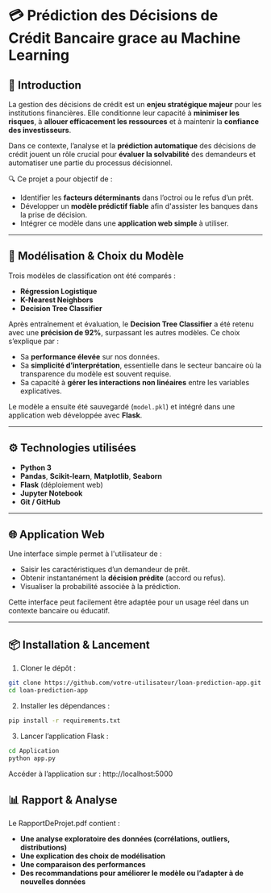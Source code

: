 # 💳 Prédiction des Décisions de Crédit Bancaire grace au Machine Learning

## 🎯 Introduction

La gestion des décisions de crédit est un **enjeu stratégique majeur** pour les institutions financières. Elle conditionne leur capacité à **minimiser les risques**, à **allouer efficacement les ressources** et à maintenir la **confiance des investisseurs**.

Dans ce contexte, l’analyse et la **prédiction automatique** des décisions de crédit jouent un rôle crucial pour **évaluer la solvabilité** des demandeurs et automatiser une partie du processus décisionnel.

🔍 Ce projet a pour objectif de :

- Identifier les **facteurs déterminants** dans l’octroi ou le refus d’un prêt.
- Développer un **modèle prédictif fiable** afin d'assister les banques dans la prise de décision.
- Intégrer ce modèle dans une **application web simple** à utiliser.

---

## 🧠 Modélisation & Choix du Modèle

Trois modèles de classification ont été comparés :

- **Régression Logistique**
- **K-Nearest Neighbors**
- **Decision Tree Classifier**

Après entraînement et évaluation, le **Decision Tree Classifier** a été retenu avec une **précision de 92%**, surpassant les autres modèles. Ce choix s’explique par :

- Sa **performance élevée** sur nos données.
- Sa **simplicité d’interprétation**, essentielle dans le secteur bancaire où la transparence du modèle est souvent requise.
- Sa capacité à **gérer les interactions non linéaires** entre les variables explicatives.

Le modèle a ensuite été sauvegardé (`model.pkl`) et intégré dans une application web développée avec **Flask**.

---

## ⚙️ Technologies utilisées

- **Python 3**
- **Pandas**, **Scikit-learn**, **Matplotlib**, **Seaborn**
- **Flask** (déploiement web)
- **Jupyter Notebook**
- **Git / GitHub**

---

## 🌐 Application Web

Une interface simple permet à l'utilisateur de :

- Saisir les caractéristiques d’un demandeur de prêt.
- Obtenir instantanément la **décision prédite** (accord ou refus).
- Visualiser la probabilité associée à la prédiction.

Cette interface peut facilement être adaptée pour un usage réel dans un contexte bancaire ou éducatif.

---

## 📦 Installation & Lancement

1. Cloner le dépôt :

```bash
git clone https://github.com/votre-utilisateur/loan-prediction-app.git
cd loan-prediction-app
```

2. Installer les dépendances :

```bash
pip install -r requirements.txt
```

3. Lancer l’application Flask :

```bash
cd Application
python app.py
```

Accéder à l’application sur : http://localhost:5000

## 📊 Rapport & Analyse

Le RapportDeProjet.pdf contient :

- **Une analyse exploratoire des données (corrélations, outliers, distributions)**
- **Une explication des choix de modélisation**
- **Une comparaison des performances**
- **Des recommandations pour améliorer le modèle ou l’adapter à de nouvelles données**
